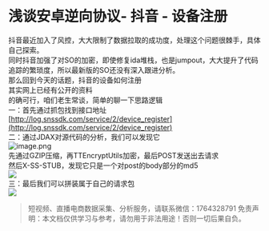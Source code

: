 # 浅谈安卓逆向协议- 抖音 - 设备注册

抖音最近加入了风控，大大限制了数据拉取的成功度，处理这个问题很棘手，具体自己探索。<br>同时抖音加强了对SO的加密，即使修复ida堆栈，也是jumpout，大大提升了代码追踪的繁琐度，所以最新版的SO还没有深入跟进分析。<br>那么回到今天的话题，抖音的设备如何注册<br>其实网上已经有公开的资料<br>的确可行，咱们老生常谈，简单的聊一下思路逻辑<br>一：首先通过抓包找到接口地址<br>[http://log.snssdk.com/service/2/device_register](http://log.snssdk.com/service/2/device_register)<br>二：通过JDAX对源代码的分析，我们可以发现它<br>![image.png](https://cdn.nlark.com/yuque/0/2020/png/97322/1609251474815-9ca7e9bd-9683-4a53-9982-bac0d061d0be.png#align=left&display=inline&height=116&margin=%5Bobject%20Object%5D&name=image.png&originHeight=232&originWidth=669&size=20602&status=done&style=none&width=334.5)<br>先通过GZIP压缩，再TTEncryptUtils加密，最后POST发送出去请求<br>然后X-SS-STUB，发现它只是一个对post的body部分的md5<br>![](https://cdn.nlark.com/yuque/0/2020/png/97322/1609251460216-2e211de9-7ed2-4fa3-8e15-4f9afa9d9977.png#align=left&display=inline&height=65&margin=%5Bobject%20Object%5D&originHeight=65&originWidth=434&size=0&status=done&style=none&width=434)<br>三：最后我们可以拼装属于自己的请求包<br>![](https://cdn.nlark.com/yuque/0/2020/png/97322/1609251460252-53165ee9-6020-41b2-b900-8a1e638147eb.png#align=left&display=inline&height=172&margin=%5Bobject%20Object%5D&originHeight=172&originWidth=554&size=0&status=done&style=none&width=554)<br>


>
> 短视频、直播电商数据采集、分析服务，请联系微信：1764328791
> 免责声明：本文档仅供学习与参考，请勿用于非法用途！否则一切后果自负。
> 
